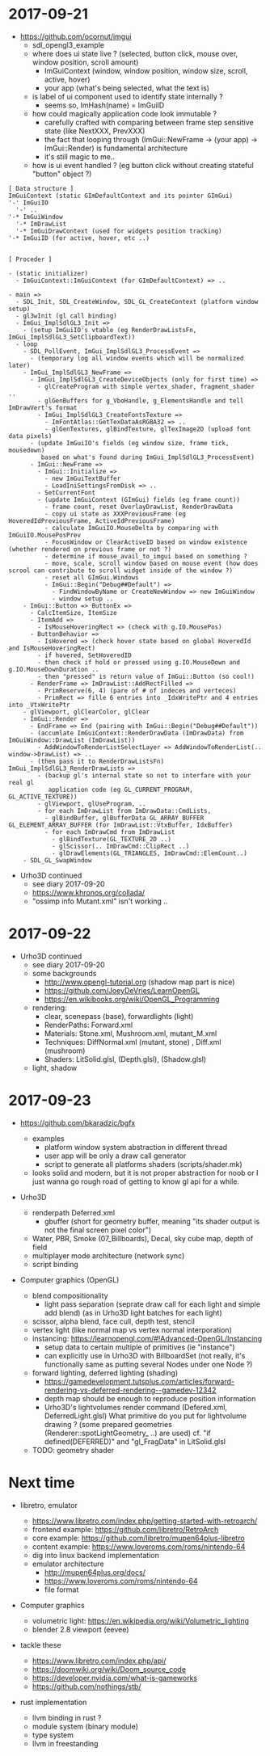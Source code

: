 <!--
{
  "title": "Diary (2017-09-21 -- ?)",
  "date": "2017-09-02T10:20:10+09:00",
  "special": true
}
-->

# 2017-09-21

- https://github.com/ocornut/imgui
  - sdl_opengl3_example
  - where does ui state live ? (selected, button click, mouse over, window position, scroll amount)
      - ImGuiContext (window, window position, window size, scroll, active, hover)
      - your app (what's being selected, what the text is)
  - is label of ui component used to identify state internally ?
      - seems so, ImHash(name) = ImGuiID
  - how could magically application code look immutable ?
      - carefully crafted with comparing between frame step sensitive state (like NextXXX, PrevXXX)
      - the fact that looping through (ImGui::NewFrame -> (your app) -> ImGui::Render) is fundamental architecture
      - it's still magic to me..
  - how is ui event handled ? (eg button click without creating stateful "button" object ?)

```
[ Data structure ]
ImGuiContext (static GImDefaultContext and its pointer GImGui)
'-' ImGuiIO
  '-' ..
'-* ImGuiWindow
  '-* ImDrawList
  '-* ImGuiDrawContext (used for widgets position tracking)
'-* ImGuiID (for active, hover, etc ..)


[ Proceder ]

- (static initializer)
  - ImGuiContext::ImGuiContext (for GImDefaultContext) => ..

- main =>
  - SDL_Init, SDL_CreateWindow, SDL_GL_CreateContext (platform window setup)
  - gl3wInit (gl call binding)
  - ImGui_ImplSdlGL3_Init =>
    - (setup ImGuiIO's vtable (eg RenderDrawListsFn, ImGui_ImplSdlGL3_SetClipboardText))
  - loop
    - SDL_PollEvent, ImGui_ImplSdlGL3_ProcessEvent =>
      - (temporary log all window events which will be normalized later)
    - ImGui_ImplSdlGL3_NewFrame =>
      - ImGui_ImplSdlGL3_CreateDeviceObjects (only for first time) =>
        - glCreateProgram with simple vertex_shader, fragment_shader ..
        - glGenBuffers for g_VboHandle, g_ElementsHandle and tell ImDrawVert's format
        - ImGui_ImplSdlGL3_CreateFontsTexture =>
          - ImFontAtlas::GetTexDataAsRGBA32 => ..
          - glGenTextures, glBindTexture, glTexImage2D (upload font data pixels)
      - (update ImGuiIO's fields (eg window size, frame tick, mousedown)
         based on what's found during ImGui_ImplSdlGL3_ProcessEvent)
      - ImGui::NewFrame =>
        - ImGui::Initialize =>
          - new ImGuiTextBuffer
          - LoadIniSettingsFromDisk => ..
        - SetCurrentFont
        - (update ImGuiContext (GImGui) fields (eg frame count))
          - frame count, reset OverlayDrawList, RenderDrawData
          - copy ui state as XXXPreviousFrame (eg HoveredIdPreviousFrame, ActiveIdPreviousFrame)
          - calculate ImGuiIO.MouseDelta by comparing with ImGuiIO.MousePosPrev
          - FocusWindow or ClearActiveID based on window existence (whether rendered on previous frame or not ?)
          - determine if mouse_avail_to_imgui based on something ?
          - move, scale, scroll window based on mouse event (how does scrool can contribute to scroll widget inside of the window ?)
          - reset all GImGui.Windows
          - ImGui::Begin("Debug##Default") =>
            - FindWindowByName or CreateNewWindow => new ImGuiWindow
            - window setup ..
    - ImGui::Button => ButtonEx =>
      - CalcItemSize, ItemSize
      - ItemAdd =>
        - IsMouseHoveringRect => (check with g.IO.MousePos)
      - ButtonBehavior =>
        - IsHovered => (check hover state based on global HoveredId and IsMouseHoveringRect)
        - if hovered, SetHoveredID
        - then check if hold or pressed using g.IO.MouseDown and g.IO.MouseDownDuration ..
        - then "pressed" is return value of ImGui::Button (so cool!)
      - RenderFrame => ImDrawList::AddRectFilled =>
        - PrimReserve(6, 4) (pare of # of indeces and verteces)
        - PrimRect => fille 6 entries into _IdxWritePtr and 4 entries into _VtxWritePtr
    - glViewport, glClearColor, glClear
    - ImGui::Render =>
      - EndFrame => End (pairing with ImGui::Begin("Debug##Default"))
      - (accumlate ImGuiContext::RenderDrawData (ImDrawData) from ImGuiWindow::DrawList (ImDrawList))
        - AddWindowToRenderListSelectLayer => AddWindowToRenderList(.. window->DrawList) => ..
      - (then pass it to RenderDrawListsFn) ImGui_ImplSdlGL3_RenderDrawLists =>
        - (backup gl's internal state so not to interfare with your real gl
           application code (eg GL_CURRENT_PROGRAM, GL_ACTIVE_TEXTURE))
        - glViewport, glUseProgram, ..
        - for each ImDrawList from ImDrawData::CmdLists,
          - glBindBuffer, glBufferData GL_ARRAY_BUFFER GL_ELEMENT_ARRAY_BUFFER (for ImDrawList::VtxBuffer, IdxBuffer)
          - for each ImDrawCmd from ImDrawList
            - glBindTexture(GL_TEXTURE_2D ..)
            - glScissor(.. ImDrawCmd::ClipRect ..)
            - glDrawElements(GL_TRIANGLES, ImDrawCmd::ElemCount..)
    - SDL_GL_SwapWindow
```


- Urho3D continued
  - see diary 2017-09-20
  - https://www.khronos.org/collada/
  -
    "ossimp info Mutant.xml" isn't working ..


# 2017-09-22

- Urho3D continued
  - see diary 2017-09-20
  - some backgrounds
      - http://www.opengl-tutorial.org (shadow map part is nice)
      - https://github.com/JoeyDeVries/LearnOpenGL
      - https://en.wikibooks.org/wiki/OpenGL_Programming
  - rendering:
      - clear, scenepass (base), forwardlights (light)
      - RenderPaths: Forward.xml
      - Materials: Stone.xml, Mushroom.xml, mutant_M.xml
      - Techniques: DiffNormal.xml (mutant, stone) , Diff.xml (mushroom)
      - Shaders: LitSolid.glsl, (Depth.glsl), (Shadow.glsl)
  - light, shadow


# 2017-09-23

- https://github.com/bkaradzic/bgfx
  - examples
      - platform window system abstraction in different thread
      - user app will be only a draw call generator
      - script to generate all platforms shaders (scripts/shader.mk)
  - looks solid and modern, but it is not proper abstraction for noob
    or I just wanna go rough road of getting to know gl api for a while.

- Urho3D
  - renderpath Deferred.xml
      - gbuffer (short for geometry buffer, meaning "its shader output is not the final screen pixel color")
  - Water, PBR, Smoke (07_Billboards), Decal, sky cube map, depth of field
  - multiplayer mode architecture (network sync)
  - script binding

- Computer graphics (OpenGL)
  - blend compositionality
      - light pass separation (seprate draw call for each light and simple add blend) (as in Urho3D light batches for each light)
  - scissor, alpha blend, face cull, depth test, stencil
  - vertex light (like normal map vs vertex normal interporation)
  - instancing: https://learnopengl.com/#!Advanced-OpenGL/Instancing
      - setup data to certain multiple of primitives (ie "instance")
      - can explicitly use in Urho3D with BillboardSet (not really, it's functionally same as putting several Nodes under one Node ?)
  - forward lighting, deferred lighting (shading)
      - https://gamedevelopment.tutsplus.com/articles/forward-rendering-vs-deferred-rendering--gamedev-12342
      - depth map should be enough to reproduce position information
      - Urho3D's lightvolumes render command (Defered.xml, DeferredLight.glsl)
        What primitive do you put for lightvolume drawing ? (some prepared geometries (Renderer::spotLightGeometry_ ..) are used)
        cf. "if defined(DEFERRED)" and "gl_FragData" in LitSolid.glsl
  - TODO: geometry shader


# Next time

- libretro, emulator
  - https://www.libretro.com/index.php/getting-started-with-retroarch/
  - frontend example: https://github.com/libretro/RetroArch
  - core example: https://github.com/libretro/mupen64plus-libretro
  - content example: https://www.loveroms.com/roms/nintendo-64
  - dig into linux backend implementation
  - emulator architecture
      - http://mupen64plus.org/docs/
      - https://www.loveroms.com/roms/nintendo-64
      - file format

- Computer graphics
  - volumetric light: https://en.wikipedia.org/wiki/Volumetric_lighting
  - blender 2.8 viewport (eevee)

- tackle these
  - https://www.libretro.com/index.php/api/
  - https://doomwiki.org/wiki/Doom_source_code
  - https://developer.nvidia.com/what-is-gameworks
  - https://github.com/nothings/stb/

- rust implementation
  - llvm binding in rust ?
  - module system (binary module)
  - type system
  - llvm in freestanding
